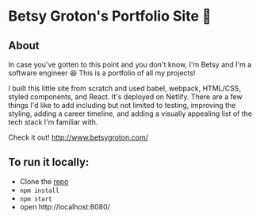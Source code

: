 # Betsy Groton's Portfolio Site :honeybee:

## About

In case you've gotten to this point and you don't know, I'm Betsy and I'm a software engineer :satisfied: This is a portfolio of all my projects!

I built this little site from scratch and used babel, webpack, HTML/CSS, styled components, and React. It's deployed on Netlify. There are a few things I'd like to add including but not limited to testing, improving the styling, adding a career timeline, and adding a visually appealing list of the tech stack I'm familiar with.

Check it out!
http://www.betsygroton.com/

## To run it locally:

- Clone the [repo](https://github.com/betsyg6/betsy-portfolio)
- `npm install`
- `npm start`
- open http://localhost:8080/
